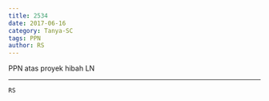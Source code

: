 ```yaml
---
title: 2534
date: 2017-06-16
category: Tanya-SC
tags: PPN
author: RS
---
```


PPN atas proyek hibah LN

---



`RS`
